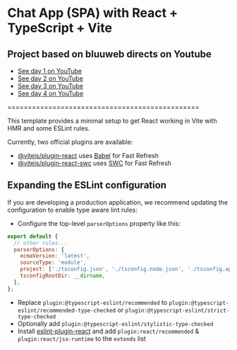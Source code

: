 # Chat App (SPA) with React + TypeScript + Vite

## Project based on bluuweb directs on Youtube

- [See day 1 on YouTube](https://www.youtube.com/watch?v=_4SGcAVB5kM)
- [See day 2 on YouTube](https://www.youtube.com/watch?v=j6fRFCedsdA)
- [See day 3 on YouTube](https://www.youtube.com/watch?v=3HumQzPdtoQ)
- [See day 4 on YouTube](https://www.youtube.com/watch?v=Xtc7GmBuo8E&t=1988s)

===============================================

This template provides a minimal setup to get React working in Vite with HMR and some ESLint rules.

Currently, two official plugins are available:

- [@vitejs/plugin-react](https://github.com/vitejs/vite-plugin-react/blob/main/packages/plugin-react/README.md) uses [Babel](https://babeljs.io/) for Fast Refresh
- [@vitejs/plugin-react-swc](https://github.com/vitejs/vite-plugin-react-swc) uses [SWC](https://swc.rs/) for Fast Refresh

## Expanding the ESLint configuration

If you are developing a production application, we recommend updating the configuration to enable type aware lint rules:

- Configure the top-level `parserOptions` property like this:

```js
export default {
  // other rules...
  parserOptions: {
    ecmaVersion: 'latest',
    sourceType: 'module',
    project: ['./tsconfig.json', './tsconfig.node.json', './tsconfig.app.json'],
    tsconfigRootDir: __dirname,
  },
};
```

- Replace `plugin:@typescript-eslint/recommended` to `plugin:@typescript-eslint/recommended-type-checked` or `plugin:@typescript-eslint/strict-type-checked`
- Optionally add `plugin:@typescript-eslint/stylistic-type-checked`
- Install [eslint-plugin-react](https://github.com/jsx-eslint/eslint-plugin-react) and add `plugin:react/recommended` & `plugin:react/jsx-runtime` to the `extends` list
